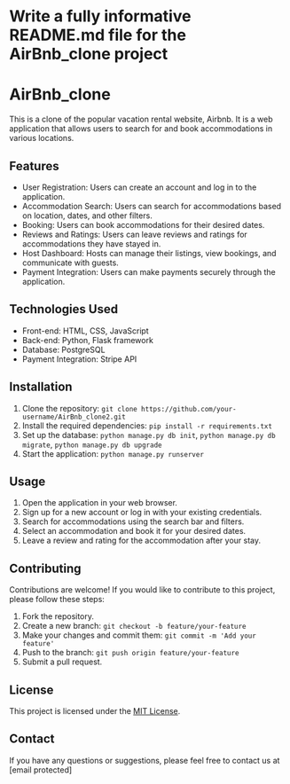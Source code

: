 # Write a fully informative README.md file for the AirBnb_clone project
# AirBnb_clone

This is a clone of the popular vacation rental website, Airbnb. It is a web application that allows users to search for and book accommodations in various locations.

## Features

- User Registration: Users can create an account and log in to the application.
- Accommodation Search: Users can search for accommodations based on location, dates, and other filters.
- Booking: Users can book accommodations for their desired dates.
- Reviews and Ratings: Users can leave reviews and ratings for accommodations they have stayed in.
- Host Dashboard: Hosts can manage their listings, view bookings, and communicate with guests.
- Payment Integration: Users can make payments securely through the application.

## Technologies Used

- Front-end: HTML, CSS, JavaScript
- Back-end: Python, Flask framework
- Database: PostgreSQL
- Payment Integration: Stripe API

## Installation

1. Clone the repository: `git clone https://github.com/your-username/AirBnb_clone2.git`
2. Install the required dependencies: `pip install -r requirements.txt`
3. Set up the database: `python manage.py db init`, `python manage.py db migrate`, `python manage.py db upgrade`
4. Start the application: `python manage.py runserver`

## Usage

1. Open the application in your web browser.
2. Sign up for a new account or log in with your existing credentials.
3. Search for accommodations using the search bar and filters.
4. Select an accommodation and book it for your desired dates.
5. Leave a review and rating for the accommodation after your stay.

## Contributing

Contributions are welcome! If you would like to contribute to this project, please follow these steps:

1. Fork the repository.
2. Create a new branch: `git checkout -b feature/your-feature`
3. Make your changes and commit them: `git commit -m 'Add your feature'`
4. Push to the branch: `git push origin feature/your-feature`
5. Submit a pull request.

## License

This project is licensed under the [MIT License](LICENSE).

## Contact

If you have any questions or suggestions, please feel free to contact us at [email protected]
